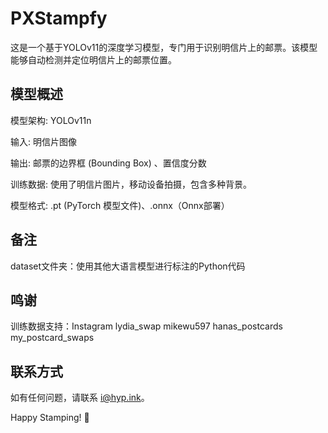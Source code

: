 # PXStampfy
这是一个基于YOLOv11的深度学习模型，专门用于识别明信片上的邮票。该模型能够自动检测并定位明信片上的邮票位置。

## 模型概述
模型架构: YOLOv11n

输入: 明信片图像

输出: 邮票的边界框 (Bounding Box) 、置信度分数

训练数据: 使用了明信片图片，移动设备拍摄，包含多种背景。

模型格式: .pt (PyTorch 模型文件)、.onnx（Onnx部署）

## 备注
dataset文件夹：使用其他大语言模型进行标注的Python代码

## 鸣谢
训练数据支持：Instagram lydia_swap mikewu597 hanas_postcards my_postcard_swaps

## 联系方式
如有任何问题，请联系 i@hyp.ink。

Happy Stamping! 🎉

